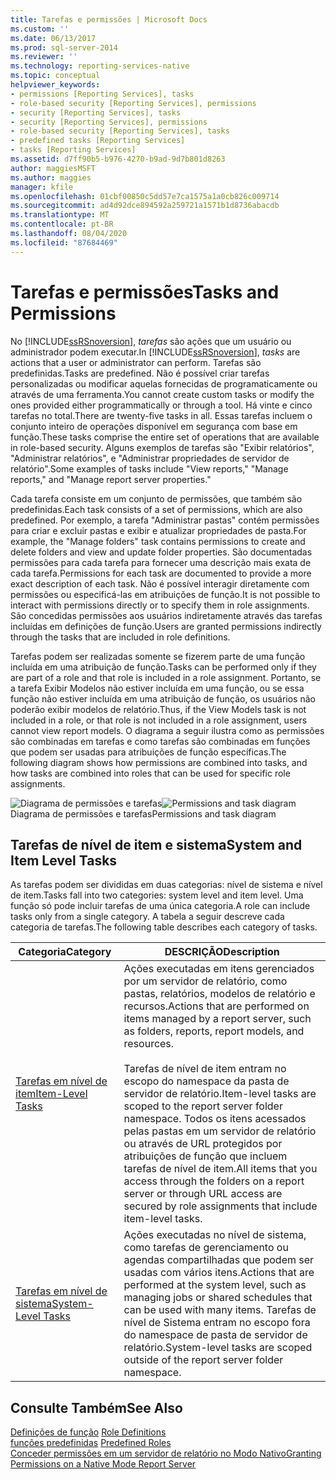 ```yaml
---
title: Tarefas e permissões | Microsoft Docs
ms.custom: ''
ms.date: 06/13/2017
ms.prod: sql-server-2014
ms.reviewer: ''
ms.technology: reporting-services-native
ms.topic: conceptual
helpviewer_keywords:
- permissions [Reporting Services], tasks
- role-based security [Reporting Services], permissions
- security [Reporting Services], tasks
- security [Reporting Services], permissions
- role-based security [Reporting Services], tasks
- predefined tasks [Reporting Services]
- tasks [Reporting Services]
ms.assetid: d7ff90b5-b976-4270-b9ad-9d7b801d8263
author: maggiesMSFT
ms.author: maggies
manager: kfile
ms.openlocfilehash: 01cbf00850c5dd57e7ca1575a1a0cb826c009714
ms.sourcegitcommit: ad4d92dce894592a259721a1571b1d8736abacdb
ms.translationtype: MT
ms.contentlocale: pt-BR
ms.lasthandoff: 08/04/2020
ms.locfileid: "87684469"
---
```

# <a name="tasks-and-permissions"></a><span data-ttu-id="2c7f4-102">Tarefas e permissões</span><span class="sxs-lookup"><span data-stu-id="2c7f4-102">Tasks and Permissions</span></span>
  <span data-ttu-id="2c7f4-103">No [!INCLUDE[ssRSnoversion](../../includes/ssrsnoversion-md.md)], *tarefas* são ações que um usuário ou administrador podem executar.</span><span class="sxs-lookup"><span data-stu-id="2c7f4-103">In [!INCLUDE[ssRSnoversion](../../includes/ssrsnoversion-md.md)], *tasks* are actions that a user or administrator can perform.</span></span> <span data-ttu-id="2c7f4-104">Tarefas são predefinidas.</span><span class="sxs-lookup"><span data-stu-id="2c7f4-104">Tasks are predefined.</span></span> <span data-ttu-id="2c7f4-105">Não é possível criar tarefas personalizadas ou modificar aquelas fornecidas de programaticamente ou através de uma ferramenta.</span><span class="sxs-lookup"><span data-stu-id="2c7f4-105">You cannot create custom tasks or modify the ones provided either programmatically or through a tool.</span></span> <span data-ttu-id="2c7f4-106">Há vinte e cinco tarefas no total.</span><span class="sxs-lookup"><span data-stu-id="2c7f4-106">There are twenty-five tasks in all.</span></span> <span data-ttu-id="2c7f4-107">Essas tarefas incluem o conjunto inteiro de operações disponível em segurança com base em função.</span><span class="sxs-lookup"><span data-stu-id="2c7f4-107">These tasks comprise the entire set of operations that are available in role-based security.</span></span> <span data-ttu-id="2c7f4-108">Alguns exemplos de tarefas são "Exibir relatórios", "Administrar relatórios", e "Administrar propriedades de servidor de relatório".</span><span class="sxs-lookup"><span data-stu-id="2c7f4-108">Some examples of tasks include "View reports," "Manage reports," and "Manage report server properties."</span></span>  
  
 <span data-ttu-id="2c7f4-109">Cada tarefa consiste em um conjunto de permissões, que também são predefinidas.</span><span class="sxs-lookup"><span data-stu-id="2c7f4-109">Each task consists of a set of permissions, which are also predefined.</span></span> <span data-ttu-id="2c7f4-110">Por exemplo, a tarefa "Administrar pastas" contém permissões para criar e excluir pastas e exibir e atualizar propriedades de pasta.</span><span class="sxs-lookup"><span data-stu-id="2c7f4-110">For example, the "Manage folders" task contains permissions to create and delete folders and view and update folder properties.</span></span> <span data-ttu-id="2c7f4-111">São documentadas permissões para cada tarefa para fornecer uma descrição mais exata de cada tarefa.</span><span class="sxs-lookup"><span data-stu-id="2c7f4-111">Permissions for each task are documented to provide a more exact description of each task.</span></span> <span data-ttu-id="2c7f4-112">Não é possível interagir diretamente com permissões ou especificá-las em atribuições de função.</span><span class="sxs-lookup"><span data-stu-id="2c7f4-112">It is not possible to interact with permissions directly or to specify them in role assignments.</span></span> <span data-ttu-id="2c7f4-113">São concedidas permissões aos usuários indiretamente através das tarefas incluídas em definições de função.</span><span class="sxs-lookup"><span data-stu-id="2c7f4-113">Users are granted permissions indirectly through the tasks that are included in role definitions.</span></span>  
  
 <span data-ttu-id="2c7f4-114">Tarefas podem ser realizadas somente se fizerem parte de uma função incluída em uma atribuição de função.</span><span class="sxs-lookup"><span data-stu-id="2c7f4-114">Tasks can be performed only if they are part of a role and that role is included in a role assignment.</span></span> <span data-ttu-id="2c7f4-115">Portanto, se a tarefa Exibir Modelos não estiver incluída em uma função, ou se essa função não estiver incluída em uma atribuição de função, os usuários não poderão exibir modelos de relatório.</span><span class="sxs-lookup"><span data-stu-id="2c7f4-115">Thus, if the View Models task is not included in a role, or that role is not included in a role assignment, users cannot view report models.</span></span> <span data-ttu-id="2c7f4-116">O diagrama a seguir ilustra como as permissões são combinadas em tarefas e como tarefas são combinadas em funções que podem ser usadas para atribuições de função específicas.</span><span class="sxs-lookup"><span data-stu-id="2c7f4-116">The following diagram shows how permissions are combined into tasks, and how tasks are combined into roles that can be used for specific role assignments.</span></span>  
  
 <span data-ttu-id="2c7f4-117">![Diagrama de permissões e tarefas](../media/report-securityobjects.gif "Diagrama de permissões e tarefas")</span><span class="sxs-lookup"><span data-stu-id="2c7f4-117">![Permissions and task diagram](../media/report-securityobjects.gif "Permissions and task diagram")</span></span>  
<span data-ttu-id="2c7f4-118">Diagrama de permissões e tarefas</span><span class="sxs-lookup"><span data-stu-id="2c7f4-118">Permissions and task diagram</span></span>  
  
## <a name="system-and-item-level-tasks"></a><span data-ttu-id="2c7f4-119">Tarefas de nível de item e sistema</span><span class="sxs-lookup"><span data-stu-id="2c7f4-119">System and Item Level Tasks</span></span>  
 <span data-ttu-id="2c7f4-120">As tarefas podem ser divididas em duas categorias: nível de sistema e nível de item.</span><span class="sxs-lookup"><span data-stu-id="2c7f4-120">Tasks fall into two categories: system level and item level.</span></span> <span data-ttu-id="2c7f4-121">Uma função só pode incluir tarefas de uma única categoria.</span><span class="sxs-lookup"><span data-stu-id="2c7f4-121">A role can include tasks only from a single category.</span></span> <span data-ttu-id="2c7f4-122">A tabela a seguir descreve cada categoria de tarefas.</span><span class="sxs-lookup"><span data-stu-id="2c7f4-122">The following table describes each category of tasks.</span></span>  
  
|<span data-ttu-id="2c7f4-123">Categoria</span><span class="sxs-lookup"><span data-stu-id="2c7f4-123">Category</span></span>|<span data-ttu-id="2c7f4-124">DESCRIÇÃO</span><span class="sxs-lookup"><span data-stu-id="2c7f4-124">Description</span></span>|  
|--------------|-----------------|  
|[<span data-ttu-id="2c7f4-125">Tarefas em nível de item</span><span class="sxs-lookup"><span data-stu-id="2c7f4-125">Item-Level Tasks</span></span>](tasks-and-permissions-item-level-tasks.md)|<span data-ttu-id="2c7f4-126">Ações executadas em itens gerenciados por um servidor de relatório, como pastas, relatórios, modelos de relatório e recursos.</span><span class="sxs-lookup"><span data-stu-id="2c7f4-126">Actions that are performed on items managed by a report server, such as folders, reports, report models, and resources.</span></span><br /><br /> <span data-ttu-id="2c7f4-127">Tarefas de nível de item entram no escopo do namespace da pasta de servidor de relatório.</span><span class="sxs-lookup"><span data-stu-id="2c7f4-127">Item-level tasks are scoped to the report server folder namespace.</span></span> <span data-ttu-id="2c7f4-128">Todos os itens acessados pelas pastas em um servidor de relatório ou através de URL protegidos por atribuições de função que incluem tarefas de nível de item.</span><span class="sxs-lookup"><span data-stu-id="2c7f4-128">All items that you access through the folders on a report server or through URL access are secured by role assignments that include item-level tasks.</span></span>|  
|[<span data-ttu-id="2c7f4-129">Tarefas em nível de sistema</span><span class="sxs-lookup"><span data-stu-id="2c7f4-129">System-Level Tasks</span></span>](tasks-and-permissions-system-level-tasks.md)|<span data-ttu-id="2c7f4-130">Ações executadas no nível de sistema, como tarefas de gerenciamento ou agendas compartilhadas que podem ser usadas com vários itens.</span><span class="sxs-lookup"><span data-stu-id="2c7f4-130">Actions that are performed at the system level, such as managing jobs or shared schedules that can be used with many items.</span></span> <span data-ttu-id="2c7f4-131">Tarefas de nível de Sistema entram no escopo fora do namespace de pasta de servidor de relatório.</span><span class="sxs-lookup"><span data-stu-id="2c7f4-131">System-level tasks are scoped outside of the report server folder namespace.</span></span>|  
  
## <a name="see-also"></a><span data-ttu-id="2c7f4-132">Consulte Também</span><span class="sxs-lookup"><span data-stu-id="2c7f4-132">See Also</span></span>  
 <span data-ttu-id="2c7f4-133">[Definições de função](role-definitions.md) </span><span class="sxs-lookup"><span data-stu-id="2c7f4-133">[Role Definitions](role-definitions.md) </span></span>  
 <span data-ttu-id="2c7f4-134">[funções predefinidas](role-definitions-predefined-roles.md) </span><span class="sxs-lookup"><span data-stu-id="2c7f4-134">[Predefined Roles](role-definitions-predefined-roles.md) </span></span>  
 [<span data-ttu-id="2c7f4-135">Conceder permissões em um servidor de relatório no Modo Nativo</span><span class="sxs-lookup"><span data-stu-id="2c7f4-135">Granting Permissions on a Native Mode Report Server</span></span>](granting-permissions-on-a-native-mode-report-server.md)  
  
  
